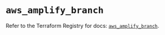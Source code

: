 # `aws_amplify_branch`

Refer to the Terraform Registry for docs: [`aws_amplify_branch`](https://registry.terraform.io/providers/hashicorp/aws/6.9.0/docs/resources/amplify_branch).
